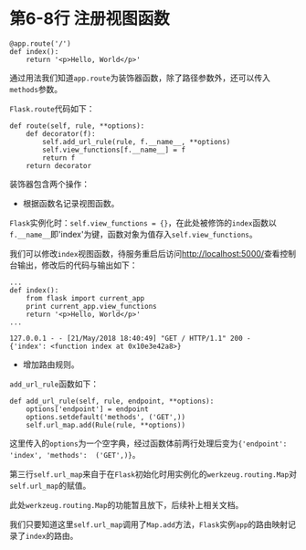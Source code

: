 # 第6-8行 注册视图函数

```
@app.route('/')
def index():
    return '<p>Hello, World</p>'
```

通过用法我们知道`app.route`为装饰器函数，除了路径参数外，还可以传入`methods`参数。

`Flask.route`代码如下：

```
def route(self, rule, **options):
    def decorator(f):
        self.add_url_rule(rule, f.__name__, **options)
        self.view_functions[f.__name__] = f
        return f
    return decorator
```

装饰器包含两个操作：

* 根据函数名记录视图函数。

`Flask`实例化时：`self.view_functions = {}`，在此处被修饰的`index`函数以`f.__name__`即'index'为键，函数对象为值存入`self.view_functions`。

我们可以修改`index`视图函数，待服务重启后访问[http://localhost:5000/](http://localhost:5000/)查看控制台输出，修改后的代码与输出如下：

```
...
def index():
    from flask import current_app
    print current_app.view_functions
    return '<p>Hello, World</p>'
...
```

```
127.0.0.1 - - [21/May/2018 18:40:49] "GET / HTTP/1.1" 200 -
{'index': <function index at 0x10e3e42a8>}
```

* 增加路由规则。

`add_url_rule`函数如下：

```
def add_url_rule(self, rule, endpoint, **options):
    options['endpoint'] = endpoint
    options.setdefault('methods', ('GET',))
    self.url_map.add(Rule(rule, **options))
```

这里传入的`options`为一个空字典，经过函数体前两行处理后变为`{'endpoint': 'index', 'methods':  ('GET',)}`。

第三行`self.url_map`来自于在`Flask`初始化时用实例化的`werkzeug.routing.Map`对`self.url_map`的赋值。

此处`werkzeug.routing.Map`的功能暂且放下，后续补上相关文档。

我们只要知道这里`self.url_map`调用了`Map.add`方法，`Flask`实例`app`的路由映射记录了`index`的路由。